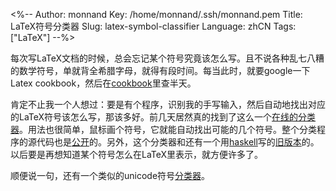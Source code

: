 <%--
Author: monnand
Key: /home/monnand/.ssh/monnand.pem
Title: LaTeX符号分类器
Slug: latex-symbol-classifier
Language: zhCN
Tags: ["LaTeX"]
--%>

每次写LaTeX文档的时候，总会忘记某个符号究竟该怎么写。且不说各种乱七八糟的数学符号，单就背全希腊字母，就得有段时间。每当此时，就要google一下Latex cookbook，然后在[cookbook](http://www.ce.rit.edu/~cockburn/latex/TeX%20cookbook.pdf)里查半天。

肯定不止我一个人想过：要是有个程序，识别我的手写输入，然后自动地找出对应的LaTeX符号该怎么写，那该多好。前几天居然真的找到了这么一个[在线的分类器](http://detexify.kirelabs.org/classify.html)。用法也很简单，鼠标画个符号，它就能自动找出可能的几个符号。整个分类程序的源代码也是[公开](https://github.com/kirel/sketch-a-char)的。另外，这个分类器和还有一个用[haskell](http://www.haskell.org)写的[旧版本](https://github.com/kirel/detexify-hs-backend)的。以后要是再想知道某个符号怎么在LaTeX里表示，就方便许多了。

顺便说一句，还有一个类似的unicode符号[分类器](http://shapecatcher.com/)。

